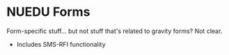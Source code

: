 # NUEDU Forms

Form-specific stuff... but not stuff that's related to gravity forms? Not clear.

- Includes SMS-RFI functionality